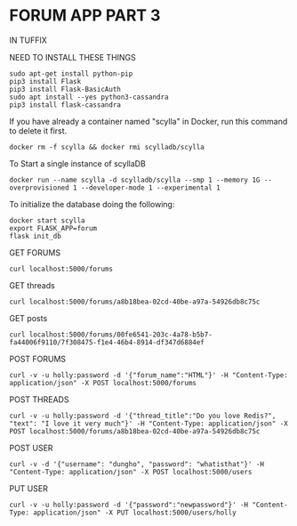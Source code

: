 # FORUM APP PART 3

IN TUFFIX

NEED TO INSTALL THESE THINGS
```
sudo apt-get install python-pip
pip3 install Flask
pip3 install Flask-BasicAuth
sudo apt install --yes python3-cassandra
pip3 install flask-cassandra
```

If you have already a container named "scylla" in Docker, run this command to delete it first.
```
docker rm -f scylla && docker rmi scylladb/scylla
```

To Start a single instance of scyllaDB
```
docker run --name scylla -d scylladb/scylla --smp 1 --memory 1G --overprovisioned 1 --developer-mode 1 --experimental 1
```

To initialize the database doing the following:
```
docker start scylla
export FLASK_APP=forum
flask init_db
```

GET FORUMS
```
curl localhost:5000/forums
```

GET threads
```
curl localhost:5000/forums/a8b18bea-02cd-40be-a97a-54926db8c75c
```

GET posts
```
curl localhost:5000/forums/00fe6541-203c-4a78-b5b7-fa44006f9110/7f308475-f1e4-46b4-8914-df347d6884ef
```

POST FORUMS
```
curl -v -u holly:password -d '{"forum_name":"HTML"}' -H "Content-Type: application/json" -X POST localhost:5000/forums
```

POST THREADS
```
curl -v -u holly:password -d '{"thread_title":"Do you love Redis?", "text": "I love it very much"}' -H "Content-Type: application/json" -X POST localhost:5000/forums/a8b18bea-02cd-40be-a97a-54926db8c75c
```


POST USER
```
curl -v -d '{"username": "dungho", "password": "whatisthat"}' -H "Content-Type: application/json" -X POST localhost:5000/users
```

PUT USER
```
curl -v -u holly:password -d '{"password":"newpassword"}' -H "Content-Type: application/json" -X PUT localhost:5000/users/holly
```
